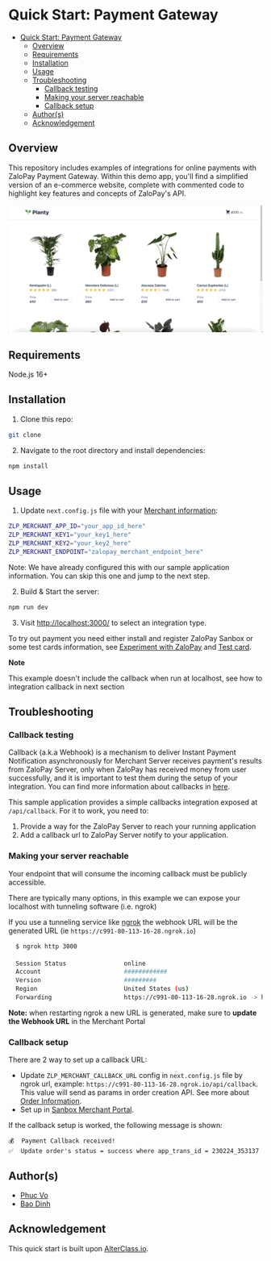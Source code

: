 # Quick Start: Payment Gateway

- [Quick Start: Payment Gateway](#quick-start-payment-gateway)
  - [Overview](#overview)
  - [Requirements](#requirements)
  - [Installation](#installation)
  - [Usage](#usage)
  - [Troubleshooting](#troubleshooting)
    - [Callback testing](#callback-testing)
    - [Making your server reachable](#making-your-server-reachable)
    - [Callback setup](#callback-setup)
  - [Author(s)](#authors)
  - [Acknowledgement](#acknowledgement)



## Overview

This repository includes examples of integrations for online payments with ZaloPay Payment Gateway. Within this demo app, you'll find a simplified version of an e-commerce website, complete with commented code to highlight key features and concepts of ZaloPay's API.

![Card checkout demo](public/images/checkout-demo.gif)

## Requirements

Node.js 16+

## Installation

1. Clone this repo:

```sh
git clone 
```

2. Navigate to the root directory and install dependencies:

```sh
npm install
```

## Usage

1. Update `next.config.js` file with your [Merchant information](https://docs.zalopay.vn/v2/start/):

```sh
ZLP_MERCHANT_APP_ID="your_app_id_here"
ZLP_MERCHANT_KEY1="your_key1_here"
ZLP_MERCHANT_KEY2="your_key2_here"
ZLP_MERCHANT_ENDPOINT="zalopay_merchant_endpoint_here"
```

Note: We have already configured this with our sample application information. You can skip this one and jump to the next step.

2. Build & Start the server:

```sh
npm run dev
```

3. Visit [http://localhost:3000/](http://localhost:3000/) to select an integration type.

To try out payment you need either install and register ZaloPay Sanbox or some test cards information, see [Experiment with ZaloPay](https://docs.zalopay.vn/v2/start/#A) and [Test card](https://docs.zalopay.vn/v2/start/#A-III).

**Note**

This example doesn't include the callback when run at localhost, see how to integration callback in next section

## Troubleshooting

### Callback testing

Callback (a.k.a Webhook) is a mechanism to deliver Instant Payment Notification asynchronously for Merchant Server receives payment's results from ZaloPay Server, only when ZaloPay has received money from user successfully, and it is important to test them during the setup of your integration.
You can find more information about callbacks in [here](https://beta-docs.zalopay.vn/docs/developer-tools/knowledge-base/callback).

This sample application provides a simple callbacks integration exposed at `/api/callback`. For it to work, you need to:

1. Provide a way for the ZaloPay Server to reach your running application
2. Add a callback url to ZaloPay Server notify to your application.

### Making your server reachable

Your endpoint that will consume the incoming callback must be publicly accessible.

There are typically many options, in this example we can expose your localhost with tunneling software (i.e. ngrok)

If you use a tunneling service like [ngrok](ngrok) the webhook URL will be the generated URL (ie `https://c991-80-113-16-28.ngrok.io`)

```sh
  $ ngrok http 3000
  
  Session Status                online                                                                                           
  Account                       ############                                                                      
  Version                       #########                                                                                          
  Region                        United States (us)                                                                                 
  Forwarding                    https://c991-80-113-16-28.ngrok.io -> http://localhost:3000           
```

**Note:** when restarting ngrok a new URL is generated, make sure to **update the Webhook URL** in the Merchant Portal

### Callback setup

There are 2 way to set up a callback URL:

- Update `ZLP_MERCHANT_CALLBACK_URL` config in `next.config.js` file by ngrok url, example: `https://c991-80-113-16-28.ngrok.io/api/callback`. This value will send as params
in order creation API. See more about [Order Information](https://docs.zalopay.vn/en/v2/general/overview.html#order-creation_order-information).
- Set up in [Sanbox Merchant Portal](https://sbmc.zalopay.vn/home).

If the callback setup is worked, the following message is shown:

```text
💰  Payment Callback received!
✅  Update order's status = success where app_trans_id = 230224_353137
```
## Author(s)

- [Phuc Vo](https://github.com/NoRaDoMi)
- [Bao Dinh](https://github.com/leonthaibao)

## Acknowledgement

This quick start is built upon [AlterClass.io](https://github.com/AlterClassIO/ecommerce-nextjs-stripe-checkout). 